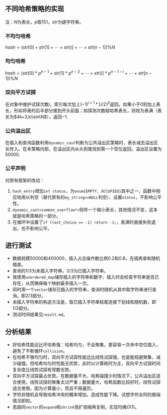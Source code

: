 ## 不同哈希策略的实现
注：$N$为表长，$p$取$151$，$str$为键字符串。
### 不均匀哈希
$hash=(str[0]+str[1]+\cdots+str[i]+\cdots+str[n-1])\%N$
### 均匀哈希
$hash=(str[0]*p^{n-1}+str[1]*p^{n-2}+\cdots+str[i]*p^{n-1-i}+\cdots+str[n-1])\%N$
### 双向平方试探
在对象中维护试探次数$i$，索引每次加上$(-1)^{i+1}*\lceil i/2\rceil^2$返回。如果小于$0$则加上表长，形如将表的后半部分接到开头前面；如探测次数超哈希表长，则视为表满（表长为$4k+3,k\isin\N$），返回$-1$.
### 公共溢出区
在插入和查询函数利用`dynamic_cast`判断为公共溢出区策略时，表长减去溢出区长传入。在本策略内部，在溢出区内从头到尾找到第一个空位返回。溢出区设置为$50000$.
### 公平声明
对原有框架的改动：  
1. `hash_entry`增加`int status`，为`enum{EMPTY, OCCUPIED}`其中之一，函数中相应地用以判空（替代原有的`my_string==NULL`判空）、设置`status`，不影响公平性。
2. `dynamic_cast<common_overflow*>`则传一个缩小表长，其他情况不变，这本就是哈希策略的一部分。
3. 在循环中设置了`if (last_choice == -1) return -1;`，表满时直接失败退出，也不影响公平。
## 进行测试
- 数据规模$50000$和$400000$，插入占总操作数比例$0.2$和$0.8$，先插再查和随机插查。  
- 查询的$1/3$为未插入字符串，$2/3$为已插入字符串。  
- 我使用`unordered_map`储存插入的字符串和数字，插入时会检查字符串是否已存在，从而确保每个映射最多插入一次。
- 同时用一个`vector`储存已插入的字符串，查询时随机从其中取字符串进行查询。即$2/3$部分。
- 未插入字符串的构造方法是，取已插入字符串结尾连接下划线和随机数，即$1/3$部分。  
- 测试时间结果见`result.md`。
## 分析结果
- 好哈希性能远比坏哈希强：哈希均匀，不会聚集，更容易一次命中空位插入，避免了不断循环`collision`。
- 在哈希不够均匀时，双向平方试探性能远比线性试探强，也是能规避聚集，减少碰撞。但哈希均匀时性能无优势，此时以计算耗时为主，双向平方试探时间复杂度比线性试探有常数劣势。
- 双向平方试探最占优势。在数据量不大、哈希碰撞少的情况下，公共溢出区适合使用，线性试探的聚集太过严重；数据量大，哈希函数比较好时，线性试探适合使用，因为计算量小，而且不用遍历。
- 字符非随机会导致哈希冲突的概率增加，造成性能下降。试想字符全同的极端情况即知。
- 思路同`vector`的`expand`和`shrink`倍扩倍缩再复制，实现均摊$O(1)$。
